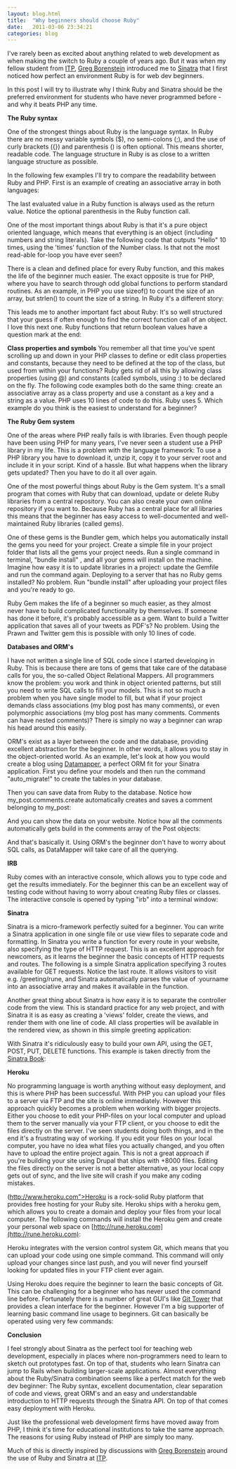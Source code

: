 ```yaml
---
layout: blog.html
title:  "Why beginners should choose Ruby"
date:   2011-03-06 23:34:21
categories: blog
---
```


I've rarely been as excited about anything related to web development as when making the switch to Ruby a couple of years ago. But it was when my fellow student from [ITP](http://www.itp.nyu.edu), [Greg Borenstein](http://urbanhonking.com/ideasfordozens) introduced me to [Sinatra](http://www.sinatrarb.com/) that I first noticed how perfect an environment Ruby is for web dev beginners.

In this post I will try to illustrate why I think Ruby and Sinatra should be the preferred environment for students who have never programmed before - and why it beats PHP any time.

**The Ruby syntax**

One of the strongest things about Ruby is the language syntax. In Ruby there are no messy variable symbols ($), no semi-colons (;), and the use of curly brackets ({}) and parenthesis () is often optional. This means shorter, readable code. The language structure in Ruby is as close to a written language structure as possible.

In the following few examples I'll try to compare the readability between Ruby and PHP. First is an example of creating an associative array in both languages:

<div class="wide-750">
  <script src="https://gist.github.com/2075819.js?file=associative.rb"> </script>
</div>

The last evaluated value in a Ruby function is always used as the return value. Notice the optional parenthesis in the Ruby function call.

<div class="wide-750">
  <script src="https://gist.github.com/2076465.js"> </script>
</div>

One of the most important things about Ruby is that it's a pure object oriented language, which means that everything is an object (including numbers and string literals). Take the following code that outputs "Hello" 10 times, using the 'times' function of the Number class. Is that not the most read-able for-loop you have ever seen?

<div class="wide-750">
  <script src="https://gist.github.com/2076498.js"> </script>
</div>

There is a clean and defined place for every Ruby function, and this makes the life of the beginner much easier. The exact opposite is true for PHP, where you have to search through odd global functions to perform standard routines. As an example, in PHP you use sizeof() to count the size of an array, but strlen() to count the size of a string. In Ruby it's a different story:
  
<div class="wide-750">
  <script src="https://gist.github.com/2076531.js"> </script>
</div>

This leads me to another important fact about Ruby: It's so well structured that your guess if often enough to find the correct function call of an object. I love this next one. Ruby functions that return boolean values have a question mark at the end:

<div class="wide-750">
  <script src="https://gist.github.com/2076544.js"> </script>
</div>

**Class properties and symbols**
You remember all that time you've spent scrolling up and down in your PHP classes to define or edit class properties and constants, because they need to be defined at the top of the class, but used from within your functions? Ruby gets rid of all this by allowing class properties (using @) and constants (called symbols, using :) to be declared on the fly. The following code examples both do the same thing: create an associative array as a class property and use a constant as a key and a string as a value. PHP uses 10 lines of code to do this. Ruby uses 5. Which example do you think is the easiest to understand for a beginner?
  
<div class="wide-750">  
  <script src="https://gist.github.com/2076561.js"> </script>
</div>

**The Ruby Gem system**

One of the areas where PHP really fails is with libraries. Even though people have been using PHP for many years, I've never seen a student use a PHP library in my life. This is a problem with the language framework: To use a PHP library you have to download it, unzip it, copy it to your server root and include it in your script. Kind of a hassle. But what happens when the library gets updated? Then you have to do it all over again.

One of the most powerful things about Ruby is the Gem system. It's a small program that comes with Ruby that can download, update or delete Ruby libraries from a central repository. You can also create your own online repository if you want to. Because Ruby has a central place for all libraries this means that the beginner has easy access to well-documented and well-maintained Ruby libraries (called gems).
  
One of these gems is the Bundler gem, which helps you automatically install the gems you need for your project. Create a simple file in your project folder that lists all the gems your project needs. Run a single command in terminal, "bundle install" , and all your gems will install on the machine. Imagine how easy it is to update libraries in a project: update the Gemfile and run the command again. Deploying to a server that has no Ruby gems installed? No problem. Run "bundle install" after uploading your project files and you're ready to go.

<div class="wide-750">
  <script src="https://gist.github.com/2076568.js"> </script>
</div>

Ruby Gem makes the life of a beginner so much easier, as they almost never have to build complicated functionality by themselves. If someone has done it before, it's probably accessible as a gem. Want to build a Twitter application that saves all of your tweets as PDF's? No problem. Using the Prawn and Twitter gem this is possible with only 10 lines of code.

**Databases and ORM's**

I have not written a single line of SQL code since I started developing in Ruby. This is because there are tons of gems that take care of the database calls for you, the so-called Object Relational Mappers. All programmers know the problem: you work and think in object oriented patterns, but still you need to write SQL calls to fill your models. This is not so much a problem when you have single model to fill, but what if your project demands class associations (my blog post has many comments), or even polymorphic associations (my blog post has many comments. Comments can have nested comments)? There is simply no way a beginner can wrap his head around this easily.

ORM's exist as a layer between the code and the database, providing excellent abstraction for the beginner. In other words, it allows you to stay in the object-oriented world. As an example, let's look at how you would create a blog using [Datamapper](http://datamapper.org), a perfect ORM fit for your Sinatra application. First you define your models and then run the command "auto_migrate!" to create the tables in your database.

<div class="wide-750">
  <script src="https://gist.github.com/2076588.js"> </script>
</div>

Then you can save data from Ruby to the database. Notice how my_post.comments.create automatically creates and saves a comment belonging to my_post:

<div class="wide-750">
  <script src="https://gist.github.com/2076667.js"> </script>
</div>

And you can show the data on your website. Notice how all the comments automatically gets build in the comments array of the Post objects:

<div class="wide-750">
  <script src="https://gist.github.com/2076677.js"> </script>
</div>

And that's basically it. Using ORM's the beginner don't have to worry about SQL calls, as DataMapper will take care of all the querying.
  
**IRB**

Ruby comes with an interactive console, which allows you to type code and get the results immediately. For the beginner this can be an excellent way of testing code without having to worry about creating Ruby files or classes. The interactive console is opened by typing "irb" into a terminal window:

<div class="wide-750">
  <script src="https://gist.github.com/2076685.js"> </script>
</div>

**Sinatra**

Sinatra is a micro-framework perfectly suited for a beginner. You can write a Sinatra application in one single file or use view files to separate code and formatting. In Sinatra you write a function for every route in your website, also specifying the type of HTTP request. This is an excellent approach for newcomers, as it learns the beginner the basic concepts of HTTP requests and routes. The following is a simple Sinatra application specifying 3 routes available for GET requests. Notice the last route. It allows visitors to visit e.g. /greeting/rune, and Sinatra automatically parses the value of :yourname into an associative array and makes it available in the function.

<div class="wide-750">
  <script src="https://gist.github.com/2076708.js"> </script>
</div>

Another great thing about Sinatra is how easy it is to separate the controller code from the view. This is standard practice for any web project, and with Sinatra it is as easy as creating a 'views' folder, create the views, and render them with one line of code. All class properties will be available in the rendered view, as shown in this simple greeting application:

<div class="wide-750">
  <script src="https://gist.github.com/2076718.js"> </script>
</div>

With Sinatra it's ridiculously  easy to build your own API, using the GET, POST, PUT, DELETE functions. This example is taken directly from the [Sinatra Book](http://sinatra-book.gittr.com):

<div class="wide-750">
  <script src="https://gist.github.com/2076734.js"> </script>
</div>

**Heroku**

No programming language is worth anything without easy deployment, and this is where PHP has been successful. With PHP you can upload your files to a server via FTP and the site is online immediately. However this approach quickly becomes a problem when working with bigger projects. Either you choose to edit your PHP-files on your local computer and upload them to the server manually via your FTP client, or you choose to edit the files directly on the server. I've seen students doing both things, and in the end it's a frustrating way of working. If you edit your files on your local computer, you have no idea what files you actually changed, and you often have to upload the entire project again. This is not a great approach if you're building your site using Drupal that ships with +8000 files. Editing the files directly on the server is not a better alternative, as your local copy gets out of sync, and the live site will crash if you make any coding mistakes.
  
(http://www.heroku.com">Heroku</a> is a rock-solid Ruby platform that provides free hosting for your Ruby site. Heroku ships with a heroku gem, which allows you to create a domain and deploy your files from your local computer. The following commands will install the Heroku gem and create your personal web space on [http://rune.heroku.com](http://rune.heroku.com):

<div class="wide-750">
  <script src="https://gist.github.com/2076763.js"> </script>
</div>

Heroku integrates with the version control system Git, which means that you can upload your code using one simple command. This command will only upload your changes since last push, and you will never find yourself looking for updated files in your FTP client ever again.
  
<div class="wide-750">
  <script src="https://gist.github.com/2076768.js"> </script>
</div>

Using Heroku does require the beginner to learn the basic concepts of Git. This can be challenging for a beginner who has never used the command line before. Fortunately there is a number of great GUI's like [Git Tower](http://www.git-tower.com/) that provides a clean interface for the beginner. However I'm a big supporter of learning basic command line usage to beginners. Git can basically be operated using very few commands:

<div class="wide-750">
  <script src="https://gist.github.com/2076775.js"> </script>
</div>

**Conclusion**

I feel strongly about Sinatra as the perfect tool for teaching web development, especially in places where non-programmers need to learn to sketch out prototypes fast. On top of that, students who learn Sinatra can jump to Rails when building larger-scale applications. Almost everything about the Ruby/Sinatra combination seems like a perfect match for the web dev beginner: The Ruby syntax, excellent documentation, clear separation of code and views, great ORM's and an easy and understandable introduction to HTTP requests through the Sinatra API. On top of that comes easy deployment with Heroku.

Just like the professional web development firms have moved away from PHP, I think it's time for educational institutions to take the same approach. The reasons for using Ruby instead of PHP are simply too many.

Much of this is directly inspired by discussions with [Greg Borenstein](http://urbanhonking.com/ideasfordozens) around the use of Ruby and Sinatra at [ITP](http://www.itp.nyu.edu).
